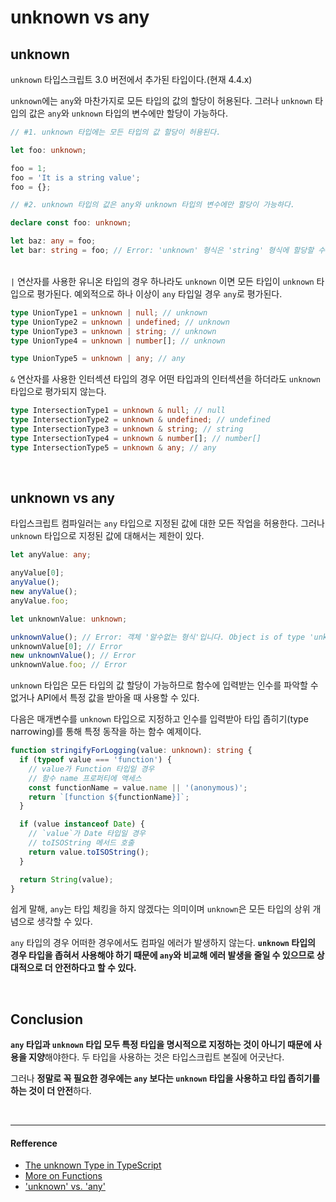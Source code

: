 # unknown vs any

## unknown

`unknown` 타입스크립트 3.0 버전에서 추가된 타입이다.(현재 4.4.x)

`unknown`에는 `any`와 마찬가지로 모든 타입의 값의 할당이 허용된다. 그러나 `unknown` 타입의 값은 `any`와 `unknown` 타입의 변수에만 할당이 가능하다.

```ts
// #1. unknown 타입에는 모든 타입의 값 할당이 허용된다.

let foo: unknown;

foo = 1;
foo = 'It is a string value';
foo = {};
```

```ts
// #2. unknown 타입의 값은 any와 unknown 타입의 변수에만 할당이 가능하다.

declare const foo: unknown;

let baz: any = foo;
let bar: string = foo; // Error: 'unknown' 형식은 'string' 형식에 할당할 수 없습니다.
```

<br>`|` 연산자를 사용한 유니온 타입의 경우 하나라도 `unknown` 이면 모든 타입이 `unknown` 타입으로 평가된다. 예외적으로 하나 이상이 `any` 타입일 경우 `any`로 평가된다.

```ts
type UnionType1 = unknown | null; // unknown
type UnionType2 = unknown | undefined; // unknown
type UnionType3 = unknown | string; // unknown
type UnionType4 = unknown | number[]; // unknown

type UnionType5 = unknown | any; // any
```

`&` 연산자를 사용한 인터섹션 타입의 경우 어떤 타입과의 인터섹션을 하더라도 `unknown` 타입으로 평가되지 않는다.

```ts
type IntersectionType1 = unknown & null; // null
type IntersectionType2 = unknown & undefined; // undefined
type IntersectionType3 = unknown & string; // string
type IntersectionType4 = unknown & number[]; // number[]
type IntersectionType5 = unknown & any; // any
```

<br>

## unknown vs any

타입스크립트 컴파일러는 `any` 타입으로 지정된 값에 대한 모든 작업을 허용한다. 그러나 `unknown` 타입으로 지정된 값에 대해서는 제한이 있다.

```ts
let anyValue: any;

anyValue[0];
anyValue();
new anyValue();
anyValue.foo;
```

```ts
let unknownValue: unknown;

unknownValue(); // Error: 객체 '알수없는 형식'입니다. Object is of type 'unknown'
unknownValue[0]; // Error
new unknownValue(); // Error
unknownValue.foo; // Error
```

`unknown` 타입은 모든 타입의 값 할당이 가능하므로 함수에 입력받는 인수를 파악할 수 없거나 API에서 특정 값을 받아올 때 사용할 수 있다.

다음은 매개변수를 `unknown` 타입으로 지정하고 인수를 입력받아 타입 좁히기(type narrowing)를 통해 특정 동작을 하는 함수 예제이다.

```ts
function stringifyForLogging(value: unknown): string {
  if (typeof value === 'function') {
    // value가 Function 타입일 경우
    // 함수 name 프로퍼티에 액세스
    const functionName = value.name || '(anonymous)';
    return `[function ${functionName}]`;
  }

  if (value instanceof Date) {
    // `value`가 Date 타입일 경우
    // toISOString 메서드 호출
    return value.toISOString();
  }

  return String(value);
}
```

쉽게 말해, `any`는 타입 체킹을 하지 않겠다는 의미이며 `unknown`은 모든 타입의 상위 개념으로 생각할 수 있다.

`any` 타입의 경우 어떠한 경우에서도 컴파일 에러가 발생하지 않는다. **`unknown` 타입의 경우 타입을 좁혀서 사용해야 하기 때문에 `any`와 비교해 에러 발생을 줄일 수 있으므로 상대적으로 더 안전하다고 할 수 있다.**

<br>

## Conclusion

**`any` 타입과 `unknown` 타입 모두 특정 타입을 명시적으로 지정하는 것이 아니기 때문에 사용을 지양**해야한다. 두 타입을 사용하는 것은 타입스크립트 본질에 어긋난다.

그러나 **정말로 꼭 필요한 경우에는 `any` 보다는 `unknown` 타입을 사용하고 타입 좁히기를 하는 것이 더 안전**하다.

<br>

---

#### Refference

- [The unknown Type in TypeScript](https://mariusschulz.com/blog/the-unknown-type-in-typescript)
- [More on Functions](https://www.typescriptlang.org/docs/handbook/2/functions.html#unknown)
- ['unknown' vs. 'any'](https://stackoverflow.com/questions/51439843/unknown-vs-any)
